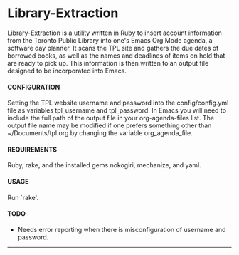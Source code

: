 Library-Extraction
==============================

Library-Extraction is a utility written in Ruby to insert account information from the Toronto Public Library into one's Emacs Org Mode agenda, a software day planner. It scans the TPL site and gathers the due dates of borrowed books, as well as the names and  deadlines of items on hold that are ready to pick up.  This information is then written to an output file designed to be incorporated into Emacs.

#### CONFIGURATION
Setting the TPL website username and password into the config/config.yml file as variables tpl_username and tpl_password.  In Emacs you will need to include the full path of the output file in your org-agenda-files list. The output file name may be modified if one prefers something other than ~/Documents/tpl.org by changing the  variable org_agenda_file.

#### REQUIREMENTS
Ruby, rake, and the installed gems nokogiri, mechanize, and yaml.

#### USAGE
Run `rake'.

#### TODO
* Needs error reporting when there is misconfiguration of username and password.



----------------
